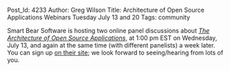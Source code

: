 Post_Id: 4233
Author: Greg Wilson
Title: Architecture of Open Source Applications Webinars Tuesday July 13 and 20
Tags: community

<p>Smart Bear Software is hosting two online panel discussions about <a href="http://aosabook.org"><em>The Architecture of Open Source Applications</em></a>, at 1:00 pm EST on Wednesday, July 13, and again at the same time (with different panelists) a week later. You can sign up <a href="http://www2.smartbear.com/OpenSource_webinar.html">on their site</a>; we look forward to seeing/hearing from lots of you.</p>
